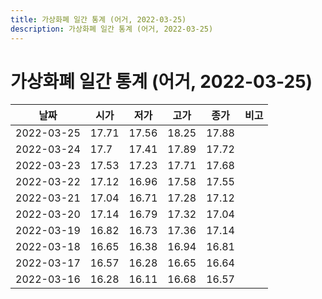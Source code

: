 ```yaml
---
title: 가상화폐 일간 통계 (어거, 2022-03-25)
description: 가상화폐 일간 통계 (어거, 2022-03-25)
---
```


가상화폐 일간 통계 (어거, 2022-03-25)
===

|날짜|시가|저가|고가|종가|비고|
|--|--|--|--|--|--|
|2022-03-25|17.71|17.56|18.25|17.88|    |
|2022-03-24|17.7|17.41|17.89|17.72|    |
|2022-03-23|17.53|17.23|17.71|17.68|    |
|2022-03-22|17.12|16.96|17.58|17.55|    |
|2022-03-21|17.04|16.71|17.28|17.12|    |
|2022-03-20|17.14|16.79|17.32|17.04|    |
|2022-03-19|16.82|16.73|17.36|17.14|    |
|2022-03-18|16.65|16.38|16.94|16.81|    |
|2022-03-17|16.57|16.28|16.65|16.64|    |
|2022-03-16|16.28|16.11|16.68|16.57|    |
